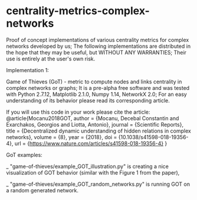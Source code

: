 # centrality-metrics-complex-networks
Proof of concept implementations of various centrality metrics for complex networks developed by us;
The following implementations are distributed in the hope that they may be useful, but WITHOUT ANY WARRANTIES; Their use is entirely at the user's own risk.

Implementation 1:

Game of Thieves (GoT) - metric to compute nodes and links centrality in complex networks or graphs;
It is a pre-alpha free software and was tested with Python 2.7.12, Matplotlib 2.1.0, Numpy 1.14, NetworkX 2.0;
For an easy understanding of its behavior please read its corresponding article.

If you will use this code in your work please cite the article:
@article{Mocanu2018GOT,
  author =        {Mocanu, Decebal Constantin and Exarchakos, Georgios and Liotta, Antonio},
  journal =       {Scientific Reports},
  title =         {Decentralized dynamic understanding of hidden relations in complex networks},
  volume =        {8},
  year =          {2018},
  doi =           {10.1038/s41598-018-19356-4},
  url =           {https://www.nature.com/articles/s41598-018-19356-4}
}

GoT examples: 

_ "game-of-thieves/example_GOT_illustration.py" is creating a nice visualization of GOT behavior (similar with the Figure 1 from the paper), 

_ "game-of-thieves/example_GOT_random_networks.py" is running GOT on a random generated network.
